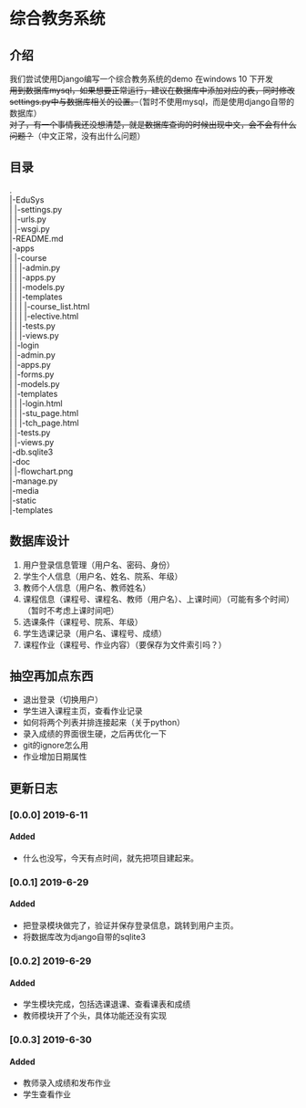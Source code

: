 # 综合教务系统
## 介绍
我们尝试使用Django编写一个综合教务系统的demo
在windows 10 下开发  
~~用到数据库mysql，如果想要正常运行，建议在数据库中添加对应的表，同时修改settings.py中与数据库相关的设置。~~（暂时不使用mysql，而是使用django自带的数据库）  
~~对了，有一个事情我还没想清楚，就是数据库查询的时候出现中文，会不会有什么问题？~~（中文正常，没有出什么问题）  

## 目录
.  
|-EduSys  
|   |-settings.py  
|   |-urls.py  
|   |-wsgi.py  
|-README.md  
|-apps  
|   |-course  
|   |   |-admin.py  
|   |   |-apps.py  
|   |   |-models.py  
|   |   |-templates  
|   |   |   |-course_list.html  
|   |   |   |-elective.html  
|   |   |-tests.py  
|   |   |-views.py  
|   |-login  
|       |-admin.py  
|       |-apps.py  
|       |-forms.py  
|       |-models.py  
|       |-templates  
|       |   |-login.html  
|       |   |-stu_page.html  
|       |   |-tch_page.html  
|       |-tests.py  
|       |-views.py  
|-db.sqlite3  
|-doc  
|   |-flowchart.png  
|-manage.py  
|-media  
|-static  
|-templates  


## 数据库设计
1. 用户登录信息管理（用户名、密码、身份）
2. 学生个人信息（用户名、姓名、院系、年级）
3. 教师个人信息（用户名、教师姓名）
4. 课程信息（课程号、课程名、教师（用户名）、上课时间）（可能有多个时间）（暂时不考虑上课时间吧）
5. 选课条件（课程号、院系、年级）
6. 学生选课记录（用户名、课程号、成绩）
7. 课程作业（课程号、作业内容）（要保存为文件索引吗？）

## 抽空再加点东西
- 退出登录（切换用户）
- 学生进入课程主页，查看作业记录
- 如何将两个列表并排连接起来（关于python）
- 录入成绩的界面很生硬，之后再优化一下
- git的ignore怎么用
- 作业增加日期属性

## 更新日志
### [0.0.0] 2019-6-11
#### Added
- 什么也没写，今天有点时间，就先把项目建起来。
### [0.0.1] 2019-6-29
#### Added
- 把登录模块做完了，验证并保存登录信息，跳转到用户主页。  
- 将数据库改为django自带的sqlite3  
### [0.0.2] 2019-6-29
#### Added
- 学生模块完成，包括选课退课、查看课表和成绩  
- 教师模块开了个头，具体功能还没有实现
### [0.0.3] 2019-6-30
#### Added
- 教师录入成绩和发布作业  
- 学生查看作业